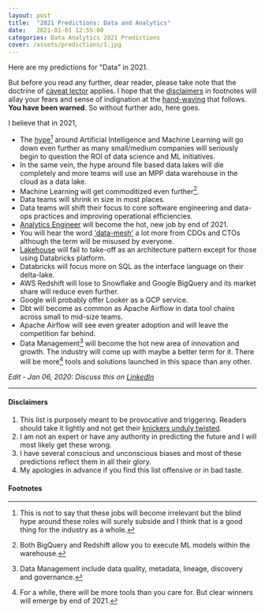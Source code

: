 ```yaml
---
layout: post
title:  "2021 Predictions: Data and Analytics"
date:   2021-01-01 12:55:00
categories: Data Analytics 2021 Predictions
cover: /assets/predictions/1.jpg
---
```


Here are my predictions for "Data" in 2021. 

But before you read any further, dear reader, please take note that the doctrine of [caveat lector](https://en.wikipedia.org/wiki/Caveat_emptor) applies. I hope that the [disclaimers](#disclaimers) in footnotes will allay your fears and sense of indignation at the [hand-waving](https://en.wikipedia.org/wiki/Hand-waving) that follows. **You have been warned**. So without further ado, here goes. 

I believe that in 2021, 

- The [hype](http://veekaybee.github.io/2019/02/13/data-science-is-different/)[^1] around Artificial Intelligence and Machine Learning will go down even further as many small/medium companies will seriously begin to question the ROI of data science and ML initiatives.
- In the same vein, the hype around file based data lakes will die completely and more teams will use an MPP data warehouse in the cloud as a data lake.
- Machine Learning will get commoditized even further[^2].
- Data teams will shrink in size in most places.
- Data teams will shift their focus to core software engineering and data-ops practices and improving operational efficiencies.
- [Analytics Engineer](https://blog.getdbt.com/what-is-an-analytics-engineer/) will become the hot, new job by end of 2021.
- You will hear the word ['data-mesh'](https://martinfowler.com/articles/data-monolith-to-mesh.html) a lot more from CDOs and CTOs although the term will be misused by everyone.
- [Lakehouse](https://databricks.com/blog/2020/01/30/what-is-a-data-lakehouse.html) will fail to take-off as an architecture pattern except for those using Databricks platform.
- Databricks will focus more on SQL as the interface language on their delta-lake. 
- AWS Redshift will lose to Snowflake and Google BigQuery and its market share will reduce even further.
- Google will probably offer Looker as a GCP service.
- Dbt will become as common as Apache Airflow in data tool chains across small to mid-size teams.
- Apache Airflow will see even greater adoption and will leave the competition far behind.
- Data Management[^3] will become the hot new area of innovation and growth. The industry will come up with maybe a better term for it. There will be more[^4] tools and solutions launched in this space than any other.

*Edit - Jan 06, 2020: Discuss this on [LinkedIn](https://www.linkedin.com/posts/rahul-jain-83055b45_2021-predictions-data-and-analytics-activity-6751044367999389696-xJR0)*

---

#### Disclaimers
<a name="disclaimers"></a>
1. This list is purposely meant to be provocative and triggering. Readers should take it lightly and not get their [knickers unduly twisted](https://wordhistories.net/2018/09/30/knickers-twist/).
1. I am not an expert or have any authority in predicting the future and I will most likely get these wrong.
1. I have several conscious and unconscious biases and most of these predictions reflect them in all their glory.
1. My apologies in advance if you find this list offensive or in bad taste. 


#### Footnotes
[^1]: This is not to say that these jobs will become irrelevant but the blind hype around these roles will surely subside and I think that is a good thing for the industry as a whole.
[^2]: Both BigQuery and Redshift allow you to execute ML models within the warehouse.
[^3]: Data Management include data quality, metadata, lineage, discovery and governance.
[^4]: For a while, there will be more tools than you care for. But clear winners will emerge by end of 2021.